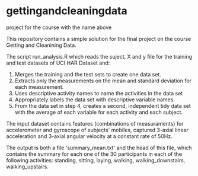 # gettingandcleaningdata
project for the course with the name above

This repository contains a simple solution for the final project on the course Getting and Cleanining Data.

The script run_analysis.R which reads the suject, X and y file for the training and test datasets of UCI HAR Dataset and:

1. Merges the training and the test sets to create one data set.
2. Extracts only the measurements on the mean and standard deviation for each measurement.
3. Uses descriptive activity names to name the activities in the data set
4. Appropriately labels the data set with descriptive variable names.
5. From the data set in step 4, creates a second, independent tidy data set with the average of each variable for each activity and each subject.


The input dataset contains features (combinations of measuraments) for accelerometer and gyroscope of subjects' mobiles, captured 3-axial linear acceleration and 3-axial angular velocity at a constant rate of 50Hz. 

The output is both a file 'summary_mean.txt' and the head of this file, which contains the summary for each one of the 30 participants in each of the following activities: standing, sitting, laying, walking, walking_downstairs, walking_upstairs.
